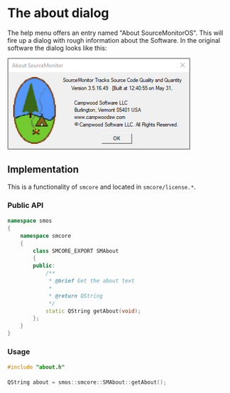 # The about dialog

The help menu offers an entry named "About SourceMonitorOS". This will fire up a dialog with rough information about the Software. In the original software the dialog looks like this:

![SourceMonitor About Dialog][smabout]

## Implementation

This is a functionality of `smcore` and located in `smcore/license.*`.

### Public API

```c++
namespace smos
{
    namespace smcore
    {
        class SMCORE_EXPORT SMAbout
        {
        public:
            /**
             * @brief Get the about text
             *
             * @return QString
             */
            static QString getAbout(void);
        };
    }
}

```

### Usage

```c++
#include "about.h"

QString about = smos::smcore::SMAbout::getAbout();
```

[smabout]: ./About%20SourceMonitor.png
